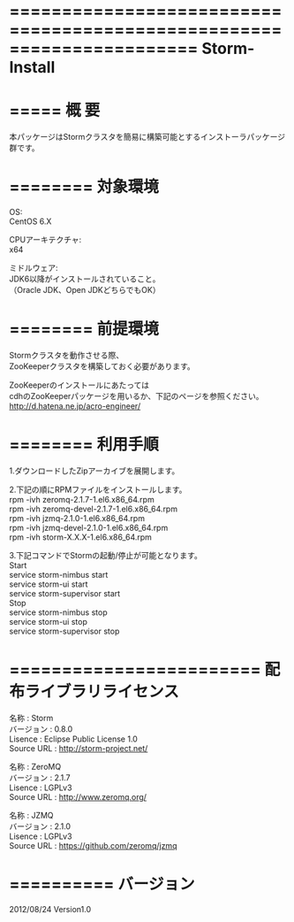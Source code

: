 ======================================================================
Storm-Install                                                       
======================================================================

=====
概 要
=====

本パッケージはStormクラスタを簡易に構築可能とするインストーラパッケージ群です。

========
対象環境
========
OS:  
CentOS 6.X  

CPUアーキテクチャ:  
x64  

ミドルウェア:  
JDK6以降がインストールされていること。  
（Oracle JDK、Open JDKどちらでもOK）  


========
前提環境
========
Stormクラスタを動作させる際、  
ZooKeeperクラスタを構築しておく必要があります。  

ZooKeeperのインストールにあたっては  
cdhのZooKeeperパッケージを用いるか、下記のページを参照ください。  
http://d.hatena.ne.jp/acro-engineer/  


========
利用手順
========
1.ダウンロードしたZipアーカイブを展開します。  

2.下記の順にRPMファイルをインストールします。  
  rpm -ivh zeromq-2.1.7-1.el6.x86_64.rpm  
  rpm -ivh zeromq-devel-2.1.7-1.el6.x86_64.rpm  
  rpm -ivh jzmq-2.1.0-1.el6.x86_64.rpm  
  rpm -ivh jzmq-devel-2.1.0-1.el6.x86_64.rpm  
  rpm -ivh storm-X.X.X-1.el6.x86_64.rpm  

3.下記コマンドでStormの起動/停止が可能となります。  
  Start  
    service storm-nimbus start  
    service storm-ui start  
    service storm-supervisor start  
  Stop  
    service storm-nimbus stop  
    service storm-ui stop  
    service storm-supervisor stop  


========================
配布ライブラリライセンス
========================
名称       : Storm  
バージョン : 0.8.0  
Lisence    : Eclipse Public License 1.0  
Source URL : http://storm-project.net/  

名称       : ZeroMQ  
バージョン : 2.1.7  
Lisence    : LGPLv3  
Source URL : http://www.zeromq.org/  

名称       : JZMQ  
バージョン : 2.1.0  
Lisence    : LGPLv3  
Source URL : https://github.com/zeromq/jzmq  


==========
バージョン
==========
2012/08/24 Version1.0  
